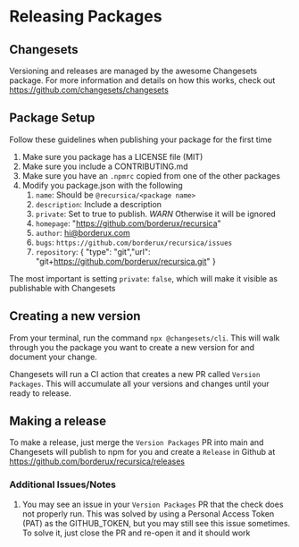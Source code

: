 # Releasing Packages

## Changesets

Versioning and releases are managed by the awesome Changesets package. For more information and details on how this works, check out https://github.com/changesets/changesets

## Package Setup

Follow these guidelines when publishing your package for the first time

1. Make sure you package has a LICENSE file (MIT)
2. Make sure you include a CONTRIBUTING.md
3. Make sure you have an `.npmrc` copied from one of the other packages
4. Modify you package.json with the following
   1. `name`: Should be `@recursica/<package name>`
   2. `description`: Include a description
   3. `private`: Set to true to publish. _WARN_ Otherwise it will be ignored
   4. `homepage`: "https://github.com/borderux/recursica"
   5. `author`: hi@borderux.com
   6. `bugs`: `https://github.com/borderux/recursica/issues`
   7. `repository`: { "type": "git","url": "git+https://github.com/borderux/recursica.git" }

The most important is setting `private`: `false`, which will make it visible as publishable with Changesets

## Creating a new version

From your terminal, run the command `npx @changesets/cli`. This will walk through you the package you want to create a new version for and document your change.

Changesets will run a CI action that creates a new PR called `Version Packages`. This will accumulate all your versions and changes until your ready to release.

## Making a release

To make a release, just merge the `Version Packages` PR into main and Changesets will publish to npm for you and create a `Release` in Github at https://github.com/borderux/recursica/releases

### Additional Issues/Notes

1. You may see an issue in your `Version Packages` PR that the check does not properly run. This was solved by using a Personal Access Token (PAT) as the GITHUB_TOKEN, but you may still see this issue sometimes. To solve it, just close the PR and re-open it and it should work
